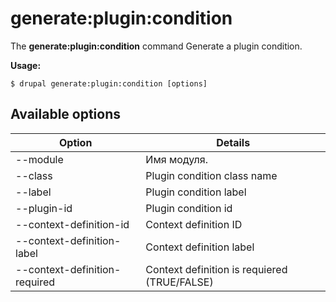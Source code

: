 # generate:plugin:condition
The **generate:plugin:condition** command Generate a plugin condition.

**Usage:**
```
$ drupal generate:plugin:condition [options] 
```

## Available options
Option | Details
-------|-------------
--module | Имя модуля.
--class | Plugin condition class name
--label | Plugin condition label
--plugin-id | Plugin condition id
--context-definition-id | Context definition ID
--context-definition-label | Context definition label
--context-definition-required | Context definition is requiered (TRUE/FALSE)
